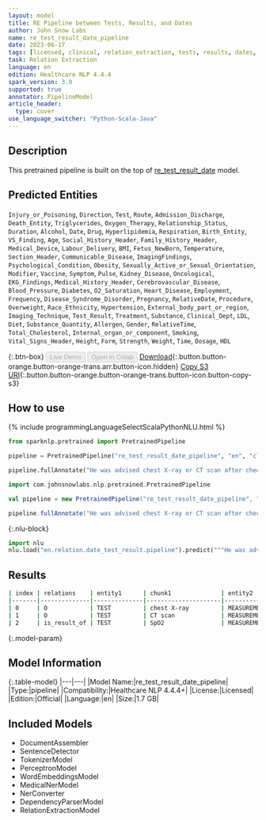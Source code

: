 ```yaml
---
layout: model
title: RE Pipeline between Tests, Results, and Dates
author: John Snow Labs
name: re_test_result_date_pipeline
date: 2023-06-17
tags: [licensed, clinical, relation_extraction, tests, results, dates, en]
task: Relation Extraction
language: en
edition: Healthcare NLP 4.4.4
spark_version: 3.0
supported: true
annotator: PipelineModel
article_header:
  type: cover
use_language_switcher: "Python-Scala-Java"
---
```


## Description

This pretrained pipeline is built on the top of [re_test_result_date](https://nlp.johnsnowlabs.com/2021/02/24/re_test_result_date_en.html) model.

## Predicted Entities

`Injury_or_Poisoning`, `Direction`, `Test`, `Route`, `Admission_Discharge`, `Death_Entity`, `Triglycerides`, `Oxygen_Therapy`, `Relationship_Status`, `Duration`, `Alcohol`, `Date`, `Drug`, `Hyperlipidemia`, `Respiration`, `Birth_Entity`, `VS_Finding`, `Age`, `Social_History_Header`, `Family_History_Header`, `Medical_Device`, `Labour_Delivery`, `BMI`, `Fetus_NewBorn`, `Temperature`, `Section_Header`, `Communicable_Disease`, `ImagingFindings`, `Psychological_Condition`, `Obesity`, `Sexually_Active_or_Sexual_Orientation`, `Modifier`, `Vaccine`, `Symptom`, `Pulse`, `Kidney_Disease`, `Oncological`, `EKG_Findings`, `Medical_History_Header`, `Cerebrovascular_Disease`, `Blood_Pressure`, `Diabetes`, `O2_Saturation`, `Heart_Disease`, `Employment`, `Frequency`, `Disease_Syndrome_Disorder`, `Pregnancy`, `RelativeDate`, `Procedure`, `Overweight`, `Race_Ethnicity`, `Hypertension`, `External_body_part_or_region`, `Imaging_Technique`, `Test_Result`, `Treatment`, `Substance`, `Clinical_Dept`, `LDL`, `Diet`, `Substance_Quantity`, `Allergen`, `Gender`, `RelativeTime`, `Total_Cholesterol`, `Internal_organ_or_component`, `Smoking`, `Vital_Signs_Header`, `Height`, `Form`, `Strength`, `Weight`, `Time`, `Dosage`, `HDL`



{:.btn-box}
<button class="button button-orange" disabled>Live Demo</button>
<button class="button button-orange" disabled>Open in Colab</button>
[Download](https://s3.amazonaws.com/auxdata.johnsnowlabs.com/clinical/models/re_test_result_date_pipeline_en_4.4.4_3.0_1686989676790.zip){:.button.button-orange.button-orange-trans.arr.button-icon.hidden}
[Copy S3 URI](s3://auxdata.johnsnowlabs.com/clinical/models/re_test_result_date_pipeline_en_4.4.4_3.0_1686989676790.zip){:.button.button-orange.button-orange-trans.button-icon.button-copy-s3}

## How to use

<div class="tabs-box" markdown="1">
{% include programmingLanguageSelectScalaPythonNLU.html %}

```python
from sparknlp.pretrained import PretrainedPipeline

pipeline = PretrainedPipeline("re_test_result_date_pipeline", "en", "clinical/models")

pipeline.fullAnnotate("He was advised chest X-ray or CT scan after checking his SpO2 which was <= 93%")
```
```scala
import com.johnsnowlabs.nlp.pretrained.PretrainedPipeline

val pipeline = new PretrainedPipeline("re_test_result_date_pipeline", "en", "clinical/models")

pipeline.fullAnnotate("He was advised chest X-ray or CT scan after checking his SpO2 which was <= 93%")
```


{:.nlu-block}
```python
import nlu
nlu.load("en.relation.date_test_result.pipeline").predict("""He was advised chest X-ray or CT scan after checking his SpO2 which was <= 93%""")
```

</div>



## Results

```bash
| index | relations    | entity1      | chunk1              | entity2      |  chunk2 |
|-------|--------------|--------------|---------------------|--------------|---------|
| 0     | O            | TEST         | chest X-ray         | MEASUREMENTS |  93%    | 
| 1     | O            | TEST         | CT scan             | MEASUREMENTS |  93%    |
| 2     | is_result_of | TEST         | SpO2                | MEASUREMENTS |  93%    |
```

{:.model-param}
## Model Information

{:.table-model}
|---|---|
|Model Name:|re_test_result_date_pipeline|
|Type:|pipeline|
|Compatibility:|Healthcare NLP 4.4.4+|
|License:|Licensed|
|Edition:|Official|
|Language:|en|
|Size:|1.7 GB|

## Included Models

- DocumentAssembler
- SentenceDetector
- TokenizerModel
- PerceptronModel
- WordEmbeddingsModel
- MedicalNerModel
- NerConverter
- DependencyParserModel
- RelationExtractionModel